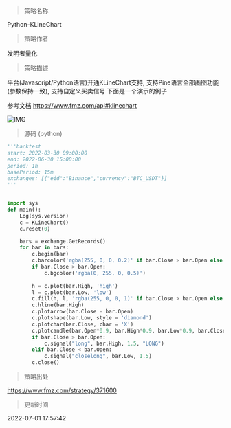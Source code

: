 
> 策略名称

Python-KLineChart

> 策略作者

发明者量化

> 策略描述

 平台(Javascript/Python语言)开通KLineChart支持, 支持Pine语言全部画图功能(参数保持一致), 支持自定义买卖信号
 下面是一个演示的例子
 
 参考文档 https://www.fmz.com/api#klinechart
 
 
 ![IMG](https://www.fmz.com/upload/asset/bb180d6a028bcc6993.png) 
 
 



> 源码 (python)

``` python
'''backtest
start: 2022-03-30 09:00:00
end: 2022-06-30 15:00:00
period: 1h
basePeriod: 15m
exchanges: [{"eid":"Binance","currency":"BTC_USDT"}]
'''


import sys
def main():
    Log(sys.version)
    c = KLineChart()
    c.reset(0)

    bars = exchange.GetRecords()
    for bar in bars:
        c.begin(bar)
        c.barcolor('rgba(255, 0, 0, 0.2)' if bar.Close > bar.Open else 'rgba(0, 0, 0, 0.2)')
        if bar.Close > bar.Open:
            c.bgcolor('rgba(0, 255, 0, 0.5)')
        
        h = c.plot(bar.High, 'high')
        l = c.plot(bar.Low, 'low')
        c.fill(h, l, 'rgba(255, 0, 0, 1)' if bar.Close > bar.Open else '#000000')
        c.hline(bar.High)
        c.plotarrow(bar.Close - bar.Open)
        c.plotshape(bar.Low, style = 'diamond')
        c.plotchar(bar.Close, char = 'X')
        c.plotcandle(bar.Open*0.9, bar.High*0.9, bar.Low*0.9, bar.Close*0.9)
        if bar.Close > bar.Open:
            c.signal("long", bar.High, 1.5, "LONG")
        elif bar.Close < bar.Open:
            c.signal("closelong", bar.Low, 1.5)
        c.close()
```

> 策略出处

https://www.fmz.com/strategy/371600

> 更新时间

2022-07-01 17:57:42

